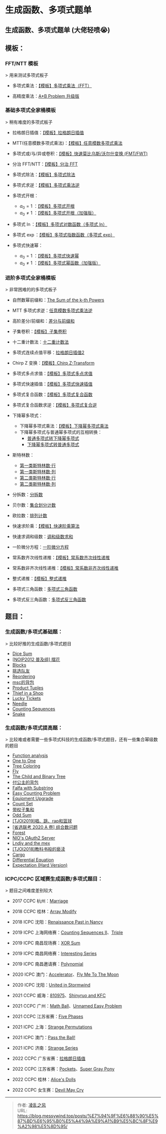 # 生成函数、多项式题单


## 生成函数、多项式题单 (大佬轻喷😭)

## 模板：

### FFT/NTT 模板

&gt; 用来测试多项式板子

- 多项式乘法：[【模板】多项式乘法（FFT）](https://www.luogu.com.cn/problem/P3803)

- 高精度乘法：[A*B Problem 升级版](https://www.luogu.com.cn/problem/P1919)

### 基础多项式全家桶模板

&gt; 稍有难度的多项式板子

- 拉格朗日插值：[【模板】拉格朗日插值](https://www.luogu.com.cn/problem/P4781)

- MTT(任意模数多项式乘法)：[【模板】任意模数多项式乘法](https://www.luogu.com.cn/problem/P4245)

- 多项式或/与/异或卷积：[【模板】快速莫比乌斯/沃尔什变换 (FMT/FWT)](https://www.luogu.com.cn/problem/P4717)

- 分治 FFT/NTT：[【模板】分治 FFT](https://www.luogu.com.cn/problem/P4721)

- 多项式除法：[【模板】多项式除法](https://www.luogu.com.cn/problem/P4512)
- 多项式求逆：[【模板】多项式乘法逆](https://www.luogu.com.cn/problem/P4238)

- 多项式开根：
  - $a_0 = 1$ ：[【模板】多项式开根](https://www.luogu.com.cn/problem/P5205)
  - $a_0 \ne 1$ ：[【模板】多项式开根（加强版）](https://www.luogu.com.cn/problem/P5277)

- 多项式 $\ln$：[【模板】多项式对数函数（多项式 ln）](https://www.luogu.com.cn/problem/P4725)

- 多项式 $\exp$：[【模板】多项式指数函数（多项式 exp）](https://www.luogu.com.cn/problem/P4726)

- 多项式快速幂：
  - $a_0 = 1$ ：[【模板】多项式快速幂](https://www.luogu.com.cn/problem/P5245)
  - $a_0 \ne 1$ ：[【模板】多项式幂函数（加强版）](https://www.luogu.com.cn/problem/P5273)

### 进阶多项式全家桶模板

&gt; 非常困难的的多项式板子

- 自然数幂前缀和：[The Sum of the k-th Powers](https://codeforces.com/problemset/problem/622/F)

- MTT 多项式求逆：[任意模数多项式乘法逆](https://www.luogu.com.cn/problem/P4239)

- 高阶差分/前缀和：[差分与前缀和](https://www.luogu.com.cn/problem/P5488)

- 子集卷积：[【模板】子集卷积](https://www.luogu.com.cn/problem/P6097)

- 十二重计数法：[十二重计数法](https://www.luogu.com.cn/problem/P5824)

- 多项式连续点值平移：[拉格朗日插值2](https://www.luogu.com.cn/problem/P5667)

- Chirp Z 变换：[【模板】Chirp Z-Transform](https://www.luogu.com.cn/problem/P6800)

- 多项式多点求值：[【模板】多项式多点求值](https://www.luogu.com.cn/problem/P5050)

- 多项式快速插值：[【模板】多项式快速插值](https://www.luogu.com.cn/problem/P5158)
- 多项式复合函数：[【模板】多项式复合函数](https://www.luogu.com.cn/problem/P5373)
- 多项式复合函数求逆：[【模板】多项式复合逆](https://www.luogu.com.cn/problem/P5809)

- 下降幂多项式：
  - 下降幂多项式乘法：[【模板】下降幂多项式乘法](https://www.luogu.com.cn/problem/P5394)
  - 下降幂多项式与普通幂多项式的互相转换：
    - [普通多项式转下降幂多项式](https://www.luogu.com.cn/problem/P5383)
    - [下降幂多项式转普通多项式](https://www.luogu.com.cn/problem/P5393)

- 斯特林数：
  - [第一类斯特林数·行](https://www.luogu.com.cn/problem/P5408)
  - [第一类斯特林数·列](https://www.luogu.com.cn/problem/P5409)
  - [第二类斯特林数·行](https://www.luogu.com.cn/problem/P5395)
  - [第二类斯特林数·列](https://www.luogu.com.cn/problem/P5396)

- 分拆数：[分拆数](https://loj.ac/p/6268)

- 贝尔数：[集合划分计数](https://www.luogu.com.cn/problem/P5748)

- 欧拉数：[排列计数](https://www.luogu.com.cn/problem/P5825)

- 快速求阶乘：[【模板】快速阶乘算法](https://www.luogu.com.cn/problem/P5282)

- 快速求调和级数：[调和级数求和](https://www.luogu.com.cn/problem/P5702)

- 一阶微分方程：[一阶微分方程](https://www.luogu.com.cn/problem/P6613)

- 常系数齐次线性递推：[【模板】常系数齐次线性递推](https://www.luogu.com.cn/problem/P4723)
- 常系数非齐次线性递推：[【模板】常系数非齐次线性递推](https://www.luogu.com.cn/problem/P5808)

- 整式递推：[【模板】整式递推](https://www.luogu.com.cn/problem/P6115)

- 多项式三角函数：[多项式三角函数](https://www.luogu.com.cn/problem/P5264)
- 多项式反三角函数：[多项式反三角函数](https://www.luogu.com.cn/problem/P5265)

## 题目：

### 生成函数/多项式基础题：

&gt; 比较好推的生成函数/多项式题目

- [Dice Sum](https://atcoder.jp/contests/abc248/tasks/abc248_c)
- [[NOIP2012 普及组] 摆花](https://www.luogu.com.cn/problem/P1077)
- [Blocks](https://ac.nowcoder.com/acm/problem/230897)
- [挑选队友](https://ac.nowcoder.com/acm/problem/17316)
- [Reordering](https://atcoder.jp/contests/abc234/tasks/abc234_f)
- [msc的背包](https://ac.nowcoder.com/acm/problem/21207)
- [Product Tuples](https://codeforces.com/contest/1218/problem/E)
- [Thief in a Shop](https://codeforces.com/problemset/problem/632/E)
- [Lucky Tickets](https://codeforces.com/contest/1096/problem/G)
- [Needle](https://codeforces.com/gym/102920/problem/H)
- [Counting Sequences](https://ac.nowcoder.com/acm/contest/57361/F)
- [Snake](https://acm.hdu.edu.cn/showproblem.php?pid=7328)
### 生成函数/多项式提高题：

&gt; 比较难或者需要一些多项式科技的生成函数/多项式题目，还有一些集合幂级数的题目

- [Function analysis](https://codeforces.com/gym/103637/problem/F)
- [One to One](https://atcoder.jp/contests/arc140/tasks/arc140_d)
- [Tree Coloring](https://codeforces.com/problemset/problem/1613/F)
- [Fly](https://ac.nowcoder.com/acm/contest/33186/H)
- [The Child and Binary Tree](https://codeforces.com/problemset/problem/438/E)
- [付公主的背包](https://www.luogu.com.cn/problem/P4389)
- [Falfa with Substring](https://ac.nowcoder.com/acm/contest/33187/E)
- [Easy Counting Problem](https://ac.nowcoder.com/acm/contest/33189/C)
- [Equipment Upgrade](https://acm.hdu.edu.cn/showproblem.php?pid=7162)
- [Count Set](https://acm.hdu.edu.cn/showproblem.php?pid=7191)
- [带权子集和](https://acm.hdu.edu.cn/showproblem.php?pid=7260)
- [Odd Sum](https://atcoder.jp/contests/abc267/tasks/abc267_h)
- [[TJOI2019]唱、跳、rap和篮球](https://www.luogu.com.cn/problem/P5339)
- [[省选联考 2020 A 卷] 组合数问题](https://www.luogu.com.cn/problem/P6620)
- [Forest](https://ac.nowcoder.com/acm/contest/33191/C)
- [NIO&#39;s OAuth2 Server](https://ac.nowcoder.com/acm/contest/33194/K)
- [Lndjy and the mex](https://ac.nowcoder.com/acm/contest/38727/L)
- [[TJOI2018]教科书般的亵渎](https://www.luogu.com.cn/problem/P4593)
- [Cargo](https://acm.hdu.edu.cn/showproblem.php?pid=7381) 
- [Differential Equation](https://ac.nowcoder.com/acm/contest/57364/H)
- [Expectation (Hard Version)](https://acm.hdu.edu.cn/showproblem.php?pid=7331)
### ICPC/CCPC 区域赛生成函数/多项式题目：

&gt; 题目之间难度差别较大

- 2017 CCPC 杭州：[Marriage](https://acm.hdu.edu.cn/showproblem.php?pid=6270)

- 2018 CCPC 桂林：[Array Modify](https://codeforces.com/gym/102823/problem/B)

- 2018 ICPC 沈阳：[Renaissance Past in Nancy](https://codeforces.com/gym/101955/problem/M)

- 2019 ICPC 上海网络赛：[Counting Sequences II](https://nanti.jisuanke.com/t/41413)、[Triple](https://nanti.jisuanke.com/t/41400)

- 2019 ICPC 南昌现场赛：[XOR Sum](https://nanti.jisuanke.com/t/42588)

- 2019 ICPC 南昌网络赛：[Interesting Series](https://nanti.jisuanke.com/t/41351)

- 2019 ICPC 南昌邀请赛：[Polynomial](https://nanti.jisuanke.com/t/40254)

- 2020 ICPC 澳门：[Accelerator](https://codeforces.com/gym/103119/problem/A)、[Fly Me To The Moon](https://codeforces.com/gym/103119/problem/H)

- 2020 ICPC 沈阳：[United in Stormwind](https://codeforces.com/gym/103202/problem/M)

- 2021 CCPC 威海：[810975](https://codeforces.com/gym/103428/problem/M)、[Shinyruo and KFC](https://codeforces.com/gym/103428/problem/G)

- 2021 CCPC 广州：[Math Ball](https://codeforces.com/gym/103415/problem/A)、[Unnamed Easy Problem](https://codeforces.com/gym/103415/problem/D)

- 2021 CCPC 江苏省赛：[Five Phases](https://codeforces.com/gym/103495/problem/G)

- 2021 ICPC 上海：[Strange Permutations](https://codeforces.com/gym/103446/problem/B)

- 2021 ICPC 澳门：[Pass the Ball!](https://ac.nowcoder.com/acm/contest/31454/E)

- 2021 ICPC 济南：[Strange Series](https://pintia.cn/problem-sets/1459829212832296960/exam/problems/1459829264400629771)

- 2022 CCPC 广东省赛：[拉格朗日插值](https://pintia.cn/problem-sets/1534086341544497152/exam/problems/1534088931057451020)

- 2022 CCPC 江苏省赛：[Pockets](https://codeforces.com/gym/103743/problem/F)、[Super Gray Pony](https://codeforces.com/gym/103743/problem/H)

- 2022 CCPC 桂林：[Alice&#39;s Dolls](https://codeforces.com/gym/104008/problem/D)

- 2022 CCPC 女生赛：[Devil May Cry](https://codeforces.com/gym/104081/problem/D)

---

> 作者: [凌乱之风](https://github.com/messywind)  
> URL: https://blog.messywind.top/posts/%E7%94%9F%E6%88%90%E5%87%BD%E6%95%B0%E5%A4%9A%E9%A1%B9%E5%BC%8F%E9%A2%98%E5%8D%95/  

